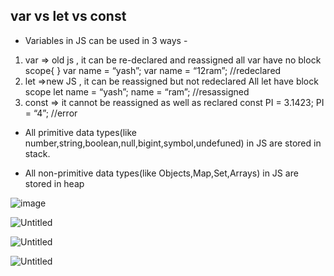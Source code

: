 ## var vs let vs const

- Variables in JS can be used in 3 ways - 

1. var ⇒ old js , it can be re-declared and reassigned
all var have no block scope{ }
var name = “yash”;
var name = “12ram”;  //redeclared
2. let ⇒new JS , it can be reassigned but not redeclared
All let have block scope
let name  = “yash”;
name = “ram”;  //resassigned
3. const ⇒ it cannot be reassigned as well as reclared
const PI = 3.1423;
PI = “4”;  //error

- All primitive data types(like number,string,boolean,null,bigint,symbol,undefuned) in JS are stored in stack.

- All non-primitive data types(like Objects,Map,Set,Arrays) in JS are stored in heap

![image](https://github.com/yghugardare/JS-projects/assets/117991996/91c914a8-e13d-4929-ae3a-4d0a14503cb3)

![Untitled](https://s3-us-west-2.amazonaws.com/secure.notion-static.com/5b575490-8250-4b46-8f0e-2f41d0afe315/Untitled.png)

![Untitled](https://s3-us-west-2.amazonaws.com/secure.notion-static.com/46ef82e5-dafb-4f74-b3bc-a146c63d62b4/Untitled.png)

![Untitled](https://s3-us-west-2.amazonaws.com/secure.notion-static.com/583a5942-b7d7-40b7-8b90-6c3f8aa8330d/Untitled.png)

